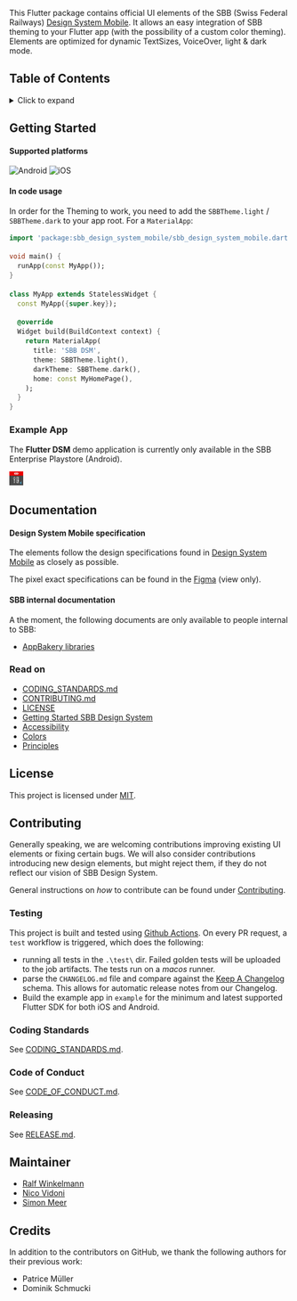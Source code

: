 This Flutter package contains official UI elements of the SBB (Swiss Federal Railways) [Design System Mobile].
It allows an easy integration of SBB theming to your Flutter app (with the possibility of a custom color theming).
Elements are optimized for dynamic TextSizes, VoiceOver, light & dark mode.

## Table of Contents

<details>
<summary>Click to expand</summary>

- [Table of Contents](#table-of-contents)
- [Getting Started](#getting-started)
    - [Supported platforms](#supported-platforms)
    - [In code usage](#in-code-usage)
  - [Example App](#example-app)
- [Documentation](#documentation)
    - [Design System Mobile specification](#design-system-mobile-specification)
    - [SBB internal documentation](#sbb-internal-documentation)
  - [Read on](#read-on)
- [License](#license)
- [Contributing](#contributing)
  - [Testing](#testing)
  - [Coding Standards](#coding-standards)
  - [Code of Conduct](#code-of-conduct)
  - [Releasing](#releasing)
- [Maintainer](#maintainer)
- [Credits](#credits)


</details>

<a id="Getting-Started"></a>

## Getting Started

#### Supported platforms

<div id="supported_platforms">
  <img src="https://img.shields.io/badge/Android-3DDC84?style=for-the-badge&logo=android&logoColor=white" alt="Android"/>
  <img src="https://img.shields.io/badge/iOS-000000?style=for-the-badge&logo=apple&logoColor=white" alt="iOS">
</div>

#### In code usage

In order for the Theming to work, you need to add the `SBBTheme.light` / `SBBTheme.dark` to your app root. For a `MaterialApp`:

```Dart
import 'package:sbb_design_system_mobile/sbb_design_system_mobile.dart';

void main() {
  runApp(const MyApp());
}

class MyApp extends StatelessWidget {
  const MyApp({super.key});

  @override
  Widget build(BuildContext context) {
    return MaterialApp(
      title: 'SBB DSM',
      theme: SBBTheme.light(),
      darkTheme: SBBTheme.dark(),
      home: const MyHomePage(),
    );
  }
}

```

### Example App

The **Flutter DSM** demo application is currently only available in the SBB Enterprise Playstore (Android).

<p align="left"><img src="https://raw.githubusercontent.com/SchweizerischeBundesbahnen/design_system_flutter/main/example/gallery/example_app_icon.webp" alt="Icon of the example app" width="5%"></p>

<a id="Documentation"></a>

## Documentation

#### Design System Mobile specification

The elements follow the design specifications found in [Design System Mobile] as closely as possible.

The pixel exact specifications can be found in the [Figma](https://www.figma.com/design/WOtLIam1xwrqcgnAITsEhV/Design-System-Mobile) (view only).

#### SBB internal documentation

A the moment, the following documents are only available to people internal to SBB:
* [AppBakery libraries](https://sbb.sharepoint.com/sites/app-bakery/SitePages/Mobile-Libraries.aspx "AppBakery libraries")

### Read on

- [CODING_STANDARDS.md](CODING_STANDARDS.md)
- [CONTRIBUTING.md](CONTRIBUTING.md)
- [LICENSE](LICENSE)
- [Getting Started SBB Design System](https://digital.sbb.ch/de/design-system/getting-started/designing/)
- [Accessibility](https://digital.sbb.ch/de/accessibility/introduction/about-this-guide/)
- [Colors](https://digital.sbb.ch/de/foundation/colors/base-colors/)
- [Principles](https://digital.sbb.ch/de/principles/ux-principles/overview/)

<a id="License"></a>

## License

This project is licensed under [MIT](LICENSE.md).

<a id="Contributing"></a>

## Contributing

Generally speaking, we are welcoming contributions improving existing UI elements or fixing certain bugs. We will also consider contributions introducing new design elements, but might reject them, if they do not reflect our vision of SBB Design System.

General instructions on _how_ to contribute can be found under [Contributing](Contributing.md).


### Testing
This project is built and tested using [Github Actions](https://docs.github.com/en/actions). On every PR request, a `test` workflow is triggered, which does the following:

* running all tests in the `.\test\` dir. Failed golden tests will be uploaded to the job artifacts. The tests run on a _macos_ runner.
* parse the `CHANGELOG.md` file and compare against the [Keep A Changelog](https://keepachangelog.com/en/1.1.0/) schema. This allows for automatic release notes from our Changelog.
* Build the example app in `example` for the minimum and latest supported Flutter SDK for both iOS and Android.

### Coding Standards

See [CODING_STANDARDS.md](CODING_STANDARDS.md).

<a id="code-of-conduct"></a>

### Code of Conduct

See [CODE_OF_CONDUCT.md](CODE_OF_CONDUCT.md).

### Releasing

See [RELEASE.md](RELEASE.md).

<a id="Contributing"></a>

## Maintainer

* [Ralf Winkelmann](https://github.com/rawi-coding)
* [Nico Vidoni](https://github.com/smallTrogdor)
* [Simon Meer](https://github.com/simon-meer)

## Credits

In addition to the contributors on GitHub, we thank the following authors for their previous work:
*  Patrice Müller
*  Dominik Schmucki


[Design System Mobile]: https://digital.sbb.ch/en/design-system/mobile/overview/
